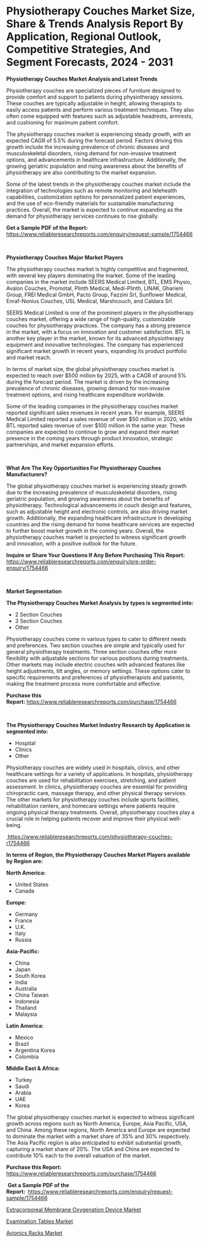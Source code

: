 <p><h1>Physiotherapy Couches Market Size, Share & Trends Analysis Report By Application, Regional Outlook, Competitive Strategies, And Segment Forecasts, 2024 - 2031</h1></p><p><strong>Physiotherapy Couches Market Analysis and Latest Trends</strong></p>
<p><p>Physiotherapy couches are specialized pieces of furniture designed to provide comfort and support to patients during physiotherapy sessions. These couches are typically adjustable in height, allowing therapists to easily access patients and perform various treatment techniques. They also often come equipped with features such as adjustable headrests, armrests, and cushioning for maximum patient comfort.</p><p>The physiotherapy couches market is experiencing steady growth, with an expected CAGR of 5.5% during the forecast period. Factors driving this growth include the increasing prevalence of chronic diseases and musculoskeletal disorders, rising demand for non-invasive treatment options, and advancements in healthcare infrastructure. Additionally, the growing geriatric population and rising awareness about the benefits of physiotherapy are also contributing to the market expansion.</p><p>Some of the latest trends in the physiotherapy couches market include the integration of technologies such as remote monitoring and telehealth capabilities, customization options for personalized patient experiences, and the use of eco-friendly materials for sustainable manufacturing practices. Overall, the market is expected to continue expanding as the demand for physiotherapy services continues to rise globally.</p></p>
<p><strong>Get a Sample PDF of the Report:&nbsp;</strong> <a href="https://www.reliableresearchreports.com/enquiry/request-sample/1754466">https://www.reliableresearchreports.com/enquiry/request-sample/1754466</a></p>
<p>&nbsp;</p>
<p><strong>Physiotherapy Couches Major Market Players</strong></p>
<p><p>The physiotherapy couches market is highly competitive and fragmented, with several key players dominating the market. Some of the leading companies in the market include SEERS Medical Limited, BTL, EMS Physio, Avalon Couches, Promotal, Plinth Medical, Medi-Plinth, LINAK, Gharieni Group, FREI Medical GmbH, Pacto Group, Fazzini Srl, Sunflower Medical, Enraf-Nonius Couches, USL Medical, Marshcouch, and Caldara Srl.</p><p>SEERS Medical Limited is one of the prominent players in the physiotherapy couches market, offering a wide range of high-quality, customizable couches for physiotherapy practices. The company has a strong presence in the market, with a focus on innovation and customer satisfaction. BTL is another key player in the market, known for its advanced physiotherapy equipment and innovative technologies. The company has experienced significant market growth in recent years, expanding its product portfolio and market reach.</p><p>In terms of market size, the global physiotherapy couches market is expected to reach over $500 million by 2025, with a CAGR of around 5% during the forecast period. The market is driven by the increasing prevalence of chronic diseases, growing demand for non-invasive treatment options, and rising healthcare expenditure worldwide.</p><p>Some of the leading companies in the physiotherapy couches market reported significant sales revenues in recent years. For example, SEERS Medical Limited reported a sales revenue of over $50 million in 2020, while BTL reported sales revenue of over $100 million in the same year. These companies are expected to continue to grow and expand their market presence in the coming years through product innovation, strategic partnerships, and market expansion efforts.</p></p>
<p>&nbsp;</p>
<p><strong>What Are The Key Opportunities For Physiotherapy Couches Manufacturers?</strong></p>
<p><p>The global physiotherapy couches market is experiencing steady growth due to the increasing prevalence of musculoskeletal disorders, rising geriatric population, and growing awareness about the benefits of physiotherapy. Technological advancements in couch design and features, such as adjustable height and electronic controls, are also driving market growth. Additionally, the expanding healthcare infrastructure in developing countries and the rising demand for home healthcare services are expected to further boost market growth in the coming years. Overall, the physiotherapy couches market is projected to witness significant growth and innovation, with a positive outlook for the future.</p></p>
<p><strong>Inquire or Share Your Questions If Any Before Purchasing This Report:</strong> <a href="https://www.reliableresearchreports.com/enquiry/pre-order-enquiry/1754466">https://www.reliableresearchreports.com/enquiry/pre-order-enquiry/1754466</a></p>
<p>&nbsp;</p>
<p><strong>Market Segmentation</strong></p>
<p><strong>The Physiotherapy Couches Market Analysis by types is segmented into:</strong></p>
<p><ul><li>2 Section Couches</li><li>3 Section Couches</li><li>Other</li></ul></p>
<p><p>Physiotherapy couches come in various types to cater to different needs and preferences. Two section couches are simple and typically used for general physiotherapy treatments. Three section couches offer more flexibility with adjustable sections for various positions during treatments. Other markets may include electric couches with advanced features like height adjustments, tilt angles, or memory settings. These options cater to specific requirements and preferences of physiotherapists and patients, making the treatment process more comfortable and effective.</p></p>
<p><strong>Purchase this Report:&nbsp;</strong><a href="https://www.reliableresearchreports.com/purchase/1754466">https://www.reliableresearchreports.com/purchase/1754466</a></p>
<p>&nbsp;</p>
<p><strong>The Physiotherapy Couches Market Industry Research by Application is segmented into:</strong></p>
<p><ul><li>Hospital</li><li>Clinics</li><li>Other</li></ul></p>
<p><p>Physiotherapy couches are widely used in hospitals, clinics, and other healthcare settings for a variety of applications. In hospitals, physiotherapy couches are used for rehabilitation exercises, stretching, and patient assessment. In clinics, physiotherapy couches are essential for providing chiropractic care, massage therapy, and other physical therapy services. The other markets for physiotherapy couches include sports facilities, rehabilitation centers, and homecare settings where patients require ongoing physical therapy treatments. Overall, physiotherapy couches play a crucial role in helping patients recover and improve their physical well-being.</p></p>
<p><a href="https://www.reliableresearchreports.com/physiotherapy-couches-r1754466">&nbsp;https://www.reliableresearchreports.com/physiotherapy-couches-r1754466</a></p>
<p><strong>In terms of Region, the Physiotherapy Couches Market Players available by Region are:</strong></p>
<p>
    <p> <strong> North America: </strong>
        <ul>
            <li>United States</li>
            <li>Canada</li>
        </ul>
        </p> 
    <p> <strong> Europe: </strong>
        <ul>
            <li>Germany</li>
            <li>France</li>
            <li>U.K.</li>
            <li>Italy</li>
            <li>Russia</li>
        </ul>
        </p> 
    <p> <strong> Asia-Pacific: </strong>
        <ul>
            <li>China</li>
            <li>Japan</li>
            <li>South Korea</li>
            <li>India</li>
            <li>Australia</li>
            <li>China Taiwan</li>
            <li>Indonesia</li>
            <li>Thailand</li>
            <li>Malaysia</li>
        </ul>
        </p> 
    <p> <strong> Latin America: </strong>
        <ul>
            <li>Mexico</li>
            <li>Brazil</li>
            <li>Argentina Korea</li>
            <li>Colombia</li>
        </ul>
        </p> 
    <p> <strong> Middle East & Africa: </strong>
        <ul>
            <li>Turkey</li>
            <li>Saudi</li>
            <li>Arabia</li>
            <li>UAE</li>
            <li>Korea</li>
        </ul>
    </p>
    </p>
<p><p>The global physiotherapy couches market is expected to witness significant growth across regions such as North America, Europe, Asia Pacific, USA, and China. Among these regions, North America and Europe are expected to dominate the market with a market share of 35% and 30% respectively. The Asia Pacific region is also anticipated to exhibit substantial growth, capturing a market share of 20%. The USA and China are expected to contribute 10% each to the overall valuation of the market.</p></p>
<p><strong>Purchase this Report: </strong><a href="https://www.reliableresearchreports.com/purchase/1754466">https://www.reliableresearchreports.com/purchase/1754466</a></p>
<p>&nbsp;<strong>Get a Sample PDF of the Report:&nbsp;&nbsp;</strong><a href="https://www.reliableresearchreports.com/enquiry/request-sample/1754466">https://www.reliableresearchreports.com/enquiry/request-sample/1754466</a></p>
<p><strong></strong></p>
<p><p><a href="https://www.linkedin.com/pulse/extracorporeal-membrane-oxygenation-device-market-competitive-psrfe?trackingId=vctZ3MFqsfiHWXnnbBWxtQ%3D%3D">Extracorporeal Membrane Oxygenation Device Market</a></p><p><a href="https://www.linkedin.com/pulse/examination-tables-market-trends-forecast-competitive-bkwme?trackingId=JA9YwbSAwEHDmVJ5rU87vA%3D%3D">Examination Tables Market</a></p><p><a href="https://github.com/moyahfrancoestellec51j635wcx/Market-Research-Report-List-2/blob/main/avionics-racks-market.md">Avionics Racks Market</a></p></p>